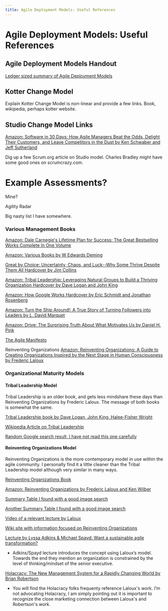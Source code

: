 ```yaml
---
title: Agile Deployment Models: Useful References
---
```


# Agile Deployment Models: Useful References

## Agile Deployment Models Handout

[Ledger sized summary of Agile Deployment Models](https://www.dropbox.com/s/prr4nfbczshat8m/LedgerSizedHandoutV5.pdf?dl=0&lipi=urn%3Ali%3Apage%3Ad_flagship3_profile_view_base_treasury%3BFqxWUfG4Tw2occp131POPA%3D%3D)


## Kotter Change Model
Explain Kotter Change Model is non-linear and provide a few links. Book, wikipedia, perhaps kotter website.

## Studio Change Model Links

[Amazon: Software in 30 Days: How Agile Managers Beat the Odds, Delight Their Customers, and Leave Competitors in the Dust by Ken Schwaber  and Jeff Sutherland](https://www.amazon.com/Software-30-Days-Customers-Competitors/dp/1118206665)

Dig up a few Scrum.org article on Studio model. Charles Bradley might have some good ones on scrumcrazy.com.

# Example Assessments?

Mine?

Agility Radar

Big nasty list I have somewhere.



### Various Management Books

[Amazon: Dale Carnegie's Lifetime Plan for Success: The Great Bestselling Works Complete In One Volume](https://www.amazon.com/gp/product/1578660394)

[Amazon: Various Books by W Edwards Deming](https://www.amazon.com/W.%20Edwards%20Deming/e/B000APR1PW)

[Great by Choice: Uncertainty, Chaos, and Luck--Why Some Thrive Despite Them All Hardcover
by Jim Collins](https://www.amazon.com/Great-Choice-Uncertainty-Luck-Why-Despite/dp/0062120999)

[Amazon: Tribal Leadership: Leveraging Natural Groups to Build a Thriving Organization Hardcover
by Dave Logan and John King](https://www.amazon.com/Tribal-Leadership-Leveraging-Thriving-Organization/dp/0061251305)

[Amazon: How Google Works Hardcover by Eric Schmidt and Jonathan Rosenberg](https://www.amazon.com/How-Google-Works-Eric-Schmidt/dp/1455582344)

[Amazon: Turn the Ship Around!: A True Story of Turning Followers into Leaders
by L. David Marquet](https://www.amazon.com/Turn-Ship-Around-Turning-Followers/dp/1591846404)

[Amazon: Drive: The Surprising Truth About What Motivates Us by Daniel H. Pink](https://www.amazon.com/Drive-Surprising-Truth-About-Motivates/dp/1594488843)

[The Agile Manifesto](http://agilemanifesto.org/)

Reinventing Organizations
[Amazon: Reinventing Organizations: A Guide to Creating Organizations Inspired by the Next Stage in Human Consciousness by Frederic Laloux](https://www.amazon.com/Reinventing-Organizations-Creating-Inspired-Consciousness/dp/296013351X)

### Organizational Maturity Models

#### Tribal Leadership Model

Tribal Leadership is an older book, and gets less mindshare these days than Reinventing Organizations by Frederic Laloux. The message of both books is somewhat the same.

[Tribal Leadership book by Dave Logan, John King, Halee-Fisher Wright](https://www.amazon.com/Tribal-Leadership-Leveraging-Thriving-Organization/dp/0061251321)

[Wikipedia Article on Tribal Leadership](https://en.wikipedia.org/wiki/Tribal_Leadership)

[Random Google search result, I have not read this one carefully](https://www.isixsigma.com/community/blogs/understanding-five-stages-tribal-leadership/)

#### Reinventing Organizations Model

Reinventing Organizations is the more contemporary model in use within the agile community. I personally find it a little cleaner than the Tribal Leadership model although very similar in many ways.

[Reinventing Organizations Book](http://www.reinventingorganizations.com/)

[Amazon: Reinventing Organizations by Frederic Laloux and Ken Wilber](https://www.amazon.com/Reinventing-Organizations-Frederic-Laloux/dp/2960133501)

[Summary Table I found with a good image search](http://ffluid.de/wp-content/uploads/2015/02/Reinventing-Organizations-Arbeit40.jpg)

[Another Summary Table I found with a good image search](https://www.strategy-business.com/media/image/00344_ex01b.gif)

[Video of a relevant lecture by Laloux](https://www.youtube.com/watch?v=gcS04BI2sbk)

[Wiki site with information focused on Reinventing Organizations](http://www.reinventingorganizationswiki.com/Main_Page)

[Lecture by Lyssa Adkins & Michael Spayd: Want a sustainable agile transformation?](https://www.youtube.com/watch?v=953rtZ9DEYQ)

+ Adkins/Spayd lecture introduces the concept using Laloux’s model. Towards the end they mention an organization is constrained by the level of thinking/mindset of the senior executive. 

[Holacracy: The New Management System for a Rapidly Changing World by Brian Robertson](https://www.amazon.com/Holacracy-Management-System-Rapidly-Changing/dp/162779428X)
+ You will find the Holacracy folks frequenty reference Laloux's work. I’m not advocating Holacracy, I am simply pointing out it is important to recognize the close marketing connection between Laloux's and Robertson's work.


